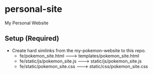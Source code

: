 # personal-site
My Personal Website

## Setup (Required)
- Create hard simlinks from the my-pokemon-website to this repo.
  - fe/pokemon_site.html ---> templates/pokemon_site.html
  - fe/static/js/pokemon_site.js ---> static/js/pokemon_site.js
  - fe/static/pokemon_site.css ---> static/css/pokemon_site.css
